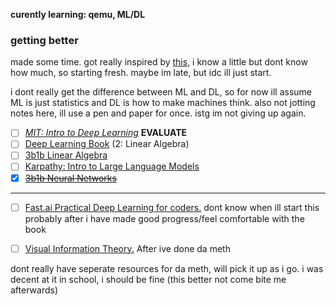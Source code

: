 **curently learning: qemu, ML/DL**
### getting better

made some time. got really inspired by [this,](https://blog.gregbrockman.com/how-i-became-a-machine-learning-practitioner) i know a little but dont know how much, so starting fresh. maybe im late, but idc ill just start.

i dont really get the difference between ML and DL, so for now ill assume ML is just statistics and DL is how to make machines think. also not jotting notes here, ill use a pen and paper for once. istg im not giving up again.

- [ ] [_MIT: Intro to Deep Learning_](http://introtodeeplearning.com) **EVALUATE**
- [ ] [Deep Learning Book](https://www.deeplearningbook.org) (2: Linear Algebra)
- [ ] [3b1b Linear Algebra](https://www.youtube.com/playlist?list=PLZHQObOWTQDPD3MizzM2xVFitgF8hE_ab)
- [ ] [Karpathy: Intro to Large Language Models](https://www.youtube.com/watch?v=zjkBMFhNj_g)
- [x] ~~[3b1b Neural Networks](https://www.youtube.com/watch?v=aircAruvnKk&list=PLZHQObOWTQDNU6R1_67000Dx_ZCJB-3pi)~~

--- 

- [ ] [Fast.ai Practical Deep Learning for coders.](https://course.fast.ai/Lessons/lesson1.html) dont know when ill start this probably after i have made good progress/feel comfortable with the book

- [ ] [Visual Information Theory.](https://colah.github.io/posts/2015-09-Visual-Information) After ive done da meth

dont really have seperate resources for da meth, will pick it up as i go. i was decent at it in school, i should be fine (this better not come bite me afterwards)
